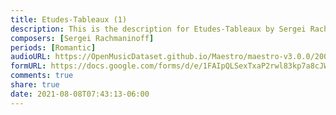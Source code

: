 ```yaml
---
title: Etudes-Tableaux (1)
description: This is the description for Etudes-Tableaux by Sergei Rachmaninoff
composers: [Sergei Rachmaninoff]
periods: [Romantic]
audioURL: https://OpenMusicDataset.github.io/Maestro/maestro-v3.0.0/2006/MIDI-Unprocessed_12_R1_2006_01-08_ORIG_MID--AUDIO_12_R1_2006_07_Track07_wav.midi
formURL: https://docs.google.com/forms/d/e/1FAIpQLSexTxaP2rwl83kp7a8cJWjrXgTFuw9L4asZtx9Q1Wu4f4DHqQ/viewform
comments: true
share: true
date: 2021-08-08T07:43:13-06:00
---
```

